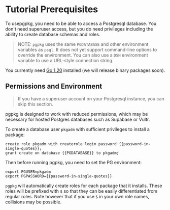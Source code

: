 # Tutorial Prerequisites

To usepgpkg, you need to be able to access a Postgresql database. You don't need
superuser access, but you do need privileges including the ability to create
database schemas and roles.

> NOTE: `pgpkg` uses the same `PGDATABASE` and other environment variables as `psql`.
> It does not yet support command-line options to override the environment. You can also
> use a `DSN` environment variable to use a URL-style connection string.

You currently need [Go 1.20](https://go.dev/dl/) installed (we will release binary packages soon).

## Permissions and Environment

> If you have a superuser account on your Postgresql instance, you can skip this section.

pgpkg is designed to work with reduced permissions, which may be necessary for hosted
Postgres databases such as Supabase or Vultr.

To create a database user `pkgadm` with sufficient privileges to install a package:

    create role pkgadm with createrole login password {{password-in-single-quotes}};
    grant create on database {{PGDATABASE}} to pkgadm;

Then before running pgpkg, you need to set the PG environment:

    export PGUSER=pkgadm
    export PGPASSWORD={{password-in-single-quotes}}

`pgpkg` will automatically create roles for each package that it installs. These roles
will be prefixed with `$` so that they can be easily differentiated from regular roles.
Note however that if you use `$` in your own role names, collisions may be possible.

